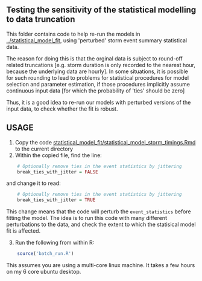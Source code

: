 Testing the sensitivity of the statistical modelling to data truncation
-----------------------------------------------------------------------

This folder contains code to help re-run the models in [../statistical_model_fit](../statistical_model_fit),
using 'perturbed' storm event summary statistical data. 

The reason for doing this is that the orginal data is subject to round-off
related truncations [e.g. storm duration is only recorded to the nearest hour,
because the underlying data are hourly]. In some situations, it is possible for
such rounding to lead to problems for statistical procedures for model
selection and parameter estimation, if those procedures implicitly assume continuous
input data [for which the probability of 'ties' should be zero]

Thus, it is a good idea to re-run our models with perturbed versions of the
input data, to check whether the fit is robust.


USAGE
-----
1. Copy the code [statistical_model_fit/statistical_model_storm_timings.Rmd](statistical_model_fit/statistical_model_storm_timings.Rmd) to the current directory
2. Within the copied file, find the line:
```r
    # Optionally remove ties in the event statistics by jittering
    break_ties_with_jitter = FALSE
```
and change it to read:
```r
    # Optionally remove ties in the event statistics by jittering
    break_ties_with_jitter = TRUE
```
This change means that the code will perturb the `event_statistics` before
fitting the model. The idea is to run this code with many different perturbations
to the data, and check the extent to which the statisical model fit is affected.

3. Run the following from within R:
```r
    source('batch_run.R')
```
This assumes you are using a multi-core linux machine. It takes a few hours
on my 6 core ubuntu desktop.
